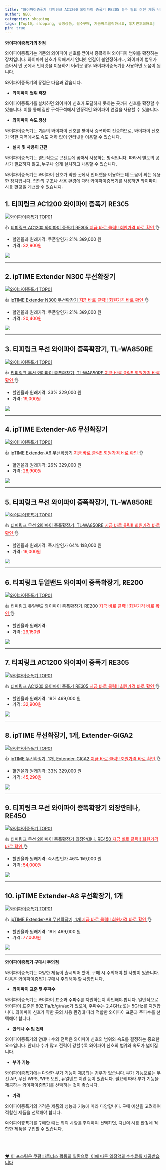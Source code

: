 ```yaml
---
title: "와이파이증폭기 티피링크 AC1200 와이파이 증폭기 RE305 필수 필요 추천 제품 비교 최저 가격 비교 장점 구매 후기 구매평"
author: NEO.
categories: shopping
tags: [Top10, shopping, 유행상품, 필수구매, 지금바로클릭하세요, 놓치면후회해요]
pin: true
---
```

**와이파이증폭기의 장점**

와이파이증폭기는 기존의 와이파이 신호를 받아서 증폭하여 와이파이 범위를 확장하는 장치입니다. 와이파이 신호가 약해져서 인터넷 연결이 불안정하거나, 와이파이 범위가 좁아서 먼 곳에서 인터넷을 이용하기 어려운 경우 와이파이증폭기를 사용하면 도움이 됩니다.

와이파이증폭기의 장점은 다음과 같습니다.

* **와이파이 범위 확장**

와이파이증폭기를 설치하면 와이파이 신호가 도달하지 못하는 곳까지 신호를 확장할 수 있습니다. 이를 통해 집안 구석구석에서 안정적인 와이파이 연결을 사용할 수 있습니다.

* **와이파이 속도 향상**

와이파이증폭기는 기존의 와이파이 신호를 받아서 증폭하여 전송하므로, 와이파이 신호가 약한 지역에서도 속도 저하 없이 인터넷을 이용할 수 있습니다.

* **설치 및 사용이 간편**

와이파이증폭기는 일반적으로 콘센트에 꽂아서 사용하는 방식입니다. 따라서 별도의 공사가 필요하지 않고, 누구나 쉽게 설치하고 사용할 수 있습니다.

와이파이증폭기는 와이파이 신호가 약한 곳에서 인터넷을 이용하는 데 도움이 되는 유용한 장치입니다. 집안의 구조나 사용 환경에 따라 와이파이증폭기를 사용하면 와이파이 사용 환경을 개선할 수 있습니다.

   

## 1. 티피링크 AC1200 와이파이 증폭기 RE305

[![와이파이증폭기 TOP01](https://thumbnail9.coupangcdn.com/thumbnails/remote/490x490ex/image/retail/images/4349617202026439-73198da1-b5f9-4554-a110-901c19f3e8b2.jpg)](https://link.coupang.com/re/AFFSDP?lptag=AF3617701&subid=GithubCoopas&pageKey=1197787979&traceid=V0-153&itemId=2181792255&vendorItemId=70179844728)


👍 [티피링크 AC1200 와이파이 증폭기 RE305 <font color=red> 지금 바로 클릭!! 회원가격 바로 확인 </font> ](https://link.coupang.com/re/AFFSDP?lptag=AF3617701&subid=GithubCoopas&pageKey=1197787979&traceid=V0-153&itemId=2181792255&vendorItemId=70179844728) 👌 


- 할인율과 원래가격: 쿠폰할인가 21%  369,000   원
- 가격: <span style='color:red'>32,900원</span>

[![](/discount_price.png)](https://link.coupang.com/re/AFFSDP?lptag=AF3617701&subid=GithubCoopas&pageKey=1197787979&traceid=V0-153&itemId=2181792255&vendorItemId=70179844728)

---


   

## 2. ipTIME Extender N300 무선확장기

[![와이파이증폭기 TOP01](https://thumbnail10.coupangcdn.com/thumbnails/remote/490x490ex/image/retail/images/2019/10/24/18/1/6193cc18-401f-4044-805b-440ddc445bc6.jpg)](https://link.coupang.com/re/AFFSDP?lptag=AF3617701&subid=GithubCoopas&pageKey=1469702403&traceid=V0-153&itemId=2526763627&vendorItemId=5508835315)


👍 [ipTIME Extender N300 무선확장기 <font color=red> 지금 바로 클릭!! 회원가격 바로 확인 </font> ](https://link.coupang.com/re/AFFSDP?lptag=AF3617701&subid=GithubCoopas&pageKey=1469702403&traceid=V0-153&itemId=2526763627&vendorItemId=5508835315) 👌 


- 할인율과 원래가격: 쿠폰할인가 21%  369,000   원
- 가격: <span style='color:red'>20,400원</span>

[![](/discount_price.png)](https://link.coupang.com/re/AFFSDP?lptag=AF3617701&subid=GithubCoopas&pageKey=1469702403&traceid=V0-153&itemId=2526763627&vendorItemId=5508835315)

---


   

## 3. 티피링크 무선 와이파이 증폭확장기, TL-WA850RE

[![와이파이증폭기 TOP01](https://thumbnail9.coupangcdn.com/thumbnails/remote/490x490ex/image/retail/images/3832563113689340-bc9ddc61-b9c7-4afe-bd67-28357c83679a.jpg)](https://link.coupang.com/re/AFFSDP?lptag=AF3617701&subid=GithubCoopas&pageKey=4560799258&traceid=V0-153&itemId=5554509637&vendorItemId=3017548373)


👍 [티피링크 무선 와이파이 증폭확장기, TL-WA850RE <font color=red> 지금 바로 클릭!! 회원가격 바로 확인 </font> ](https://link.coupang.com/re/AFFSDP?lptag=AF3617701&subid=GithubCoopas&pageKey=4560799258&traceid=V0-153&itemId=5554509637&vendorItemId=3017548373) 👌 


- 할인율과 원래가격: 33%  329,000   원
- 가격: <span style='color:red'>19,000원</span>

[![](/discount_price.png)](https://link.coupang.com/re/AFFSDP?lptag=AF3617701&subid=GithubCoopas&pageKey=4560799258&traceid=V0-153&itemId=5554509637&vendorItemId=3017548373)

---


   

## 4. ipTIME Extender-A6 무선확장기

[![와이파이증폭기 TOP01](https://thumbnail9.coupangcdn.com/thumbnails/remote/490x490ex/image/retail/images/2023/08/25/18/5/ba07c88e-5d7a-4522-a779-6e34db16a2d6.jpg)](https://link.coupang.com/re/AFFSDP?lptag=AF3617701&subid=GithubCoopas&pageKey=7597674433&traceid=V0-153&itemId=20090773386&vendorItemId=86988118082)


👍 [ipTIME Extender-A6 무선확장기 <font color=red> 지금 바로 클릭!! 회원가격 바로 확인 </font> ](https://link.coupang.com/re/AFFSDP?lptag=AF3617701&subid=GithubCoopas&pageKey=7597674433&traceid=V0-153&itemId=20090773386&vendorItemId=86988118082) 👌 


- 할인율과 원래가격: 26%  329,000   원
- 가격: <span style='color:red'>28,900원</span>

[![](/discount_price.png)](https://link.coupang.com/re/AFFSDP?lptag=AF3617701&subid=GithubCoopas&pageKey=7597674433&traceid=V0-153&itemId=20090773386&vendorItemId=86988118082)

---


   

## 5. 티피링크 무선 와이파이 증폭확장기, TL-WA850RE

[![와이파이증폭기 TOP01](https://thumbnail9.coupangcdn.com/thumbnails/remote/490x490ex/image/retail/images/3832563113689340-bc9ddc61-b9c7-4afe-bd67-28357c83679a.jpg)](https://link.coupang.com/re/AFFSDP?lptag=AF3617701&subid=GithubCoopas&pageKey=4560799258&traceid=V0-153&itemId=5554509637&vendorItemId=3017548373)


👍 [티피링크 무선 와이파이 증폭확장기, TL-WA850RE <font color=red> 지금 바로 클릭!! 회원가격 바로 확인 </font> ](https://link.coupang.com/re/AFFSDP?lptag=AF3617701&subid=GithubCoopas&pageKey=4560799258&traceid=V0-153&itemId=5554509637&vendorItemId=3017548373) 👌 


- 할인율과 원래가격: 즉시할인가 64%  198,000   원
- 가격: <span style='color:red'>19,000원</span>

[![](/discount_price.png)](https://link.coupang.com/re/AFFSDP?lptag=AF3617701&subid=GithubCoopas&pageKey=4560799258&traceid=V0-153&itemId=5554509637&vendorItemId=3017548373)

---


   

## 6. 티피링크 듀얼밴드 와이파이 증폭확장기, RE200

[![와이파이증폭기 TOP01](https://thumbnail9.coupangcdn.com/thumbnails/remote/490x490ex/image/retail/images/2628932532764547-b9018e18-a2ff-4f33-9d6f-8919573cedc2.jpg)](https://link.coupang.com/re/AFFSDP?lptag=AF3617701&subid=GithubCoopas&pageKey=1456585&traceid=V0-153&itemId=6352324&vendorItemId=3026443766)


👍 [티피링크 듀얼밴드 와이파이 증폭확장기, RE200 <font color=red> 지금 바로 클릭!! 회원가격 바로 확인 </font> ](https://link.coupang.com/re/AFFSDP?lptag=AF3617701&subid=GithubCoopas&pageKey=1456585&traceid=V0-153&itemId=6352324&vendorItemId=3026443766) 👌 


- 할인율과 원래가격: 
- 가격: <span style='color:red'>29,150원</span>

[![](/discount_price.png)](https://link.coupang.com/re/AFFSDP?lptag=AF3617701&subid=GithubCoopas&pageKey=1456585&traceid=V0-153&itemId=6352324&vendorItemId=3026443766)

---


   

## 7. 티피링크 AC1200 와이파이 증폭기 RE305

[![와이파이증폭기 TOP01](https://thumbnail9.coupangcdn.com/thumbnails/remote/490x490ex/image/retail/images/4349617202026439-73198da1-b5f9-4554-a110-901c19f3e8b2.jpg)](https://link.coupang.com/re/AFFSDP?lptag=AF3617701&subid=GithubCoopas&pageKey=1197787979&traceid=V0-153&itemId=2181792255&vendorItemId=70179844728)


👍 [티피링크 AC1200 와이파이 증폭기 RE305 <font color=red> 지금 바로 클릭!! 회원가격 바로 확인 </font> ](https://link.coupang.com/re/AFFSDP?lptag=AF3617701&subid=GithubCoopas&pageKey=1197787979&traceid=V0-153&itemId=2181792255&vendorItemId=70179844728) 👌 


- 할인율과 원래가격: 19%  469,000   원
- 가격: <span style='color:red'>32,900원</span>

[![](/discount_price.png)](https://link.coupang.com/re/AFFSDP?lptag=AF3617701&subid=GithubCoopas&pageKey=1197787979&traceid=V0-153&itemId=2181792255&vendorItemId=70179844728)

---


   

## 8. ipTIME 무선확장기, 1개, Extender-GIGA2

[![와이파이증폭기 TOP01](https://thumbnail8.coupangcdn.com/thumbnails/remote/490x490ex/image/vendor_inventory/ff32/ac04110aadf97a0e4dbd470ac114e1f77e814e98b97d95014b982f43fb97.jpg)](https://link.coupang.com/re/AFFSDP?lptag=AF3617701&subid=GithubCoopas&pageKey=7355120299&traceid=V0-153&itemId=18936477910&vendorItemId=86703188515)


👍 [ipTIME 무선확장기, 1개, Extender-GIGA2 <font color=red> 지금 바로 클릭!! 회원가격 바로 확인 </font> ](https://link.coupang.com/re/AFFSDP?lptag=AF3617701&subid=GithubCoopas&pageKey=7355120299&traceid=V0-153&itemId=18936477910&vendorItemId=86703188515) 👌 


- 할인율과 원래가격: 33%  329,000   원
- 가격: <span style='color:red'>45,290원</span>

[![](/discount_price.png)](https://link.coupang.com/re/AFFSDP?lptag=AF3617701&subid=GithubCoopas&pageKey=7355120299&traceid=V0-153&itemId=18936477910&vendorItemId=86703188515)

---


   

## 9. 티피링크 무선 와이파이 증폭확장기 외장안테나, RE450

[![와이파이증폭기 TOP01](https://thumbnail7.coupangcdn.com/thumbnails/remote/490x490ex/image/retail/images/6089186281929708-8ad5df84-ca76-44ad-a53a-b59c607cbea3.jpg)](https://link.coupang.com/re/AFFSDP?lptag=AF3617701&subid=GithubCoopas&pageKey=18140518&traceid=V0-153&itemId=72977937&vendorItemId=3119316226)


👍 [티피링크 무선 와이파이 증폭확장기 외장안테나, RE450 <font color=red> 지금 바로 클릭!! 회원가격 바로 확인 </font> ](https://link.coupang.com/re/AFFSDP?lptag=AF3617701&subid=GithubCoopas&pageKey=18140518&traceid=V0-153&itemId=72977937&vendorItemId=3119316226) 👌 


- 할인율과 원래가격: 즉시할인가 46%  159,000   원
- 가격: <span style='color:red'>54,000원</span>

[![](/discount_price.png)](https://link.coupang.com/re/AFFSDP?lptag=AF3617701&subid=GithubCoopas&pageKey=18140518&traceid=V0-153&itemId=72977937&vendorItemId=3119316226)

---


   

## 10. ipTIME Extender-A8 무선확장기, 1개

[![와이파이증폭기 TOP01](https://thumbnail8.coupangcdn.com/thumbnails/remote/490x490ex/image/retail/images/2020/06/16/14/2/7e0ebe58-4beb-4e6f-a5c3-f861d6f846f5.jpg)](https://link.coupang.com/re/AFFSDP?lptag=AF3617701&subid=GithubCoopas&pageKey=1707980047&traceid=V0-153&itemId=2906779018&vendorItemId=70895546415)


👍 [ipTIME Extender-A8 무선확장기, 1개 <font color=red> 지금 바로 클릭!! 회원가격 바로 확인 </font> ](https://link.coupang.com/re/AFFSDP?lptag=AF3617701&subid=GithubCoopas&pageKey=1707980047&traceid=V0-153&itemId=2906779018&vendorItemId=70895546415) 👌 


- 할인율과 원래가격: 19%  469,000   원
- 가격: <span style='color:red'>77,000원</span>

[![](/discount_price.png)](https://link.coupang.com/re/AFFSDP?lptag=AF3617701&subid=GithubCoopas&pageKey=1707980047&traceid=V0-153&itemId=2906779018&vendorItemId=70895546415)

---
**와이파이증폭기 구매시 주의점**

와이파이증폭기는 다양한 제품이 출시되어 있어, 구매 시 주의해야 할 사항이 있습니다. 다음은 와이파이증폭기 구매시 주의해야 할 사항입니다.

* **와이파이 표준 및 주파수**

와이파이증폭기는 와이파이 표준과 주파수를 지원하는지 확인해야 합니다. 일반적으로 와이파이 표준은 802.11a/b/g/n/ac가 있으며, 주파수는 2.4GHz 또는 5GHz를 지원합니다. 와이파이 신호가 약한 곳의 사용 환경에 따라 적합한 와이파이 표준과 주파수를 선택해야 합니다.

* **안테나 수 및 전력**

와이파이증폭기의 안테나 수와 전력은 와이파이 신호의 범위와 속도를 결정하는 중요한 요소입니다. 안테나 수가 많고 전력이 강할수록 와이파이 신호의 범위와 속도가 넓어집니다.

* **부가 기능**

와이파이증폭기에는 다양한 부가 기능이 제공되는 경우가 있습니다. 부가 기능으로는 무선 AP, 무선 WPS, WPS 보안, 듀얼밴드 지원 등이 있습니다. 필요에 따라 부가 기능을 제공하는 와이파이증폭기를 선택하는 것이 좋습니다.

* **가격**

와이파이증폭기의 가격은 제품의 성능과 기능에 따라 다양합니다. 구매 예산을 고려하여 적합한 제품을 선택해야 합니다.

와이파이증폭기를 구매할 때는 위의 사항을 주의하여 선택하면, 자신의 사용 환경에 적합한 제품을 구입할 수 있습니다.<br><br><br><br><br> [ ❤  이 포스팅은 쿠팡 파트너스 활동의 일환으로, 이에 따른 일정액의 수수료를 제공받습니다](https://link.coupang.com/a/bcEFyh)
